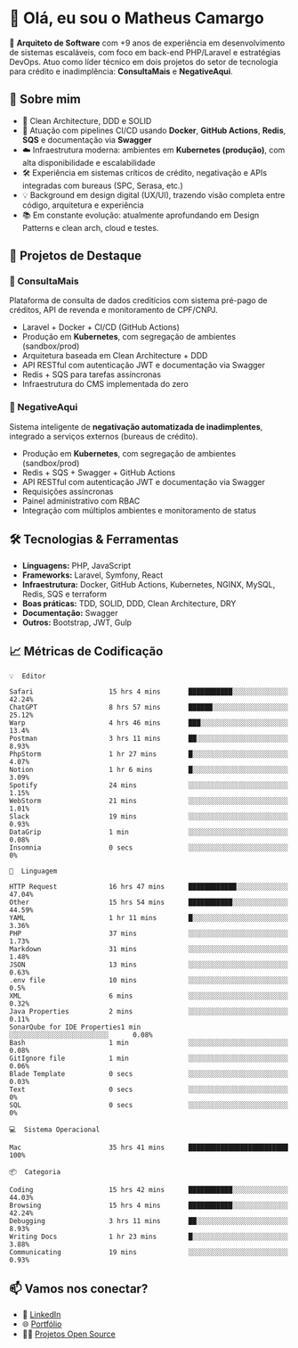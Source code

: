 # 👋 Olá, eu sou o Matheus Camargo

🎯 **Arquiteto de Software** com +9 anos de experiência em desenvolvimento de sistemas escaláveis, com foco em back-end PHP/Laravel e estratégias DevOps. Atuo como líder técnico em dois projetos do setor de tecnologia para crédito e inadimplência: **ConsultaMais** e **NegativeAqui**.

## 🧠 Sobre mim

- 🚀 Clean Architecture, DDD e SOLID
- 🔁 Atuação com pipelines CI/CD usando **Docker**, **GitHub Actions**, **Redis**, **SQS** e documentação via **Swagger**
- ☁️ Infraestrutura moderna: ambientes em **Kubernetes (produção)**, com alta disponibilidade e escalabilidade
- 🛠️ Experiência em sistemas críticos de crédito, negativação e APIs integradas com bureaus (SPC, Serasa, etc.)
- 💡 Background em design digital (UX/UI), trazendo visão completa entre código, arquitetura e experiência
- 📚 Em constante evolução: atualmente aprofundando em Design Patterns e clean arch, cloud e testes.

## 🚧 Projetos de Destaque

### 🔹 ConsultaMais
Plataforma de consulta de dados creditícios com sistema pré-pago de créditos, API de revenda e monitoramento de CPF/CNPJ.

- Laravel + Docker + CI/CD (GitHub Actions)
- Produção em **Kubernetes**, com segregação de ambientes (sandbox/prod)
- Arquitetura baseada em Clean Architecture + DDD
- API RESTful com autenticação JWT e documentação via Swagger
- Redis + SQS para tarefas assíncronas
- Infraestrutura do CMS implementada do zero

### 🔹 NegativeAqui
Sistema inteligente de **negativação automatizada de inadimplentes**, integrado a serviços externos (bureaus de crédito).

- Produção em **Kubernetes**, com segregação de ambientes (sandbox/prod)
- Redis + SQS + Swagger + GitHub Actions
- API RESTful com autenticação JWT e documentação via Swagger
- Requisições assíncronas
- Painel administrativo com RBAC
- Integração com múltiplos ambientes e monitoramento de status

## 🛠️ Tecnologias & Ferramentas

- **Linguagens:** PHP, JavaScript
- **Frameworks:** Laravel, Symfony, React
- **Infraestrutura:** Docker, GitHub Actions, Kubernetes, NGINX, MySQL, Redis, SQS e terraform
- **Boas práticas:** TDD, SOLID, DDD, Clean Architecture, DRY
- **Documentação:** Swagger
- **Outros:** Bootstrap, JWT, Gulp

## 📈 Métricas de Codificação

```text
💡  Editor

Safari                   15 hrs 4 mins       ███████████░░░░░░░░░░░░░░     42.24%
ChatGPT                  8 hrs 57 mins       ██████░░░░░░░░░░░░░░░░░░░     25.12%
Warp                     4 hrs 46 mins       ███░░░░░░░░░░░░░░░░░░░░░░      13.4%
Postman                  3 hrs 11 mins       ██░░░░░░░░░░░░░░░░░░░░░░░      8.93%
PhpStorm                 1 hr 27 mins        █░░░░░░░░░░░░░░░░░░░░░░░░      4.07%
Notion                   1 hr 6 mins         █░░░░░░░░░░░░░░░░░░░░░░░░      3.09%
Spotify                  24 mins             ░░░░░░░░░░░░░░░░░░░░░░░░░      1.15%
WebStorm                 21 mins             ░░░░░░░░░░░░░░░░░░░░░░░░░      1.01%
Slack                    19 mins             ░░░░░░░░░░░░░░░░░░░░░░░░░      0.93%
DataGrip                 1 min               ░░░░░░░░░░░░░░░░░░░░░░░░░      0.08%
Insomnia                 0 secs              ░░░░░░░░░░░░░░░░░░░░░░░░░         0%
```
```text
💬  Linguagem

HTTP Request             16 hrs 47 mins      ████████████░░░░░░░░░░░░░     47.04%
Other                    15 hrs 54 mins      ███████████░░░░░░░░░░░░░░     44.59%
YAML                     1 hr 11 mins        █░░░░░░░░░░░░░░░░░░░░░░░░      3.36%
PHP                      37 mins             ░░░░░░░░░░░░░░░░░░░░░░░░░      1.73%
Markdown                 31 mins             ░░░░░░░░░░░░░░░░░░░░░░░░░      1.48%
JSON                     13 mins             ░░░░░░░░░░░░░░░░░░░░░░░░░      0.63%
.env file                10 mins             ░░░░░░░░░░░░░░░░░░░░░░░░░       0.5%
XML                      6 mins              ░░░░░░░░░░░░░░░░░░░░░░░░░      0.32%
Java Properties          2 mins              ░░░░░░░░░░░░░░░░░░░░░░░░░      0.11%
SonarQube for IDE Properties1 min               ░░░░░░░░░░░░░░░░░░░░░░░░░      0.08%
Bash                     1 min               ░░░░░░░░░░░░░░░░░░░░░░░░░      0.08%
GitIgnore file           1 min               ░░░░░░░░░░░░░░░░░░░░░░░░░      0.06%
Blade Template           0 secs              ░░░░░░░░░░░░░░░░░░░░░░░░░      0.03%
Text                     0 secs              ░░░░░░░░░░░░░░░░░░░░░░░░░         0%
SQL                      0 secs              ░░░░░░░░░░░░░░░░░░░░░░░░░         0%
```
```text
💻  Sistema Operacional

Mac                      35 hrs 41 mins      █████████████████████████       100%
```
```text
📦  Categoria

Coding                   15 hrs 42 mins      ███████████░░░░░░░░░░░░░░     44.03%
Browsing                 15 hrs 4 mins       ███████████░░░░░░░░░░░░░░     42.24%
Debugging                3 hrs 11 mins       ██░░░░░░░░░░░░░░░░░░░░░░░      8.93%
Writing Docs             1 hr 23 mins        █░░░░░░░░░░░░░░░░░░░░░░░░      3.88%
Communicating            19 mins             ░░░░░░░░░░░░░░░░░░░░░░░░░      0.93%
```

## 📫 Vamos nos conectar?

- 💼 [LinkedIn](https://www.linkedin.com/in/matheuscamargoxavier)
- 🌐 [Portfólio](https://matheuscamargo.co)
- 🧑‍💻 [Projetos Open Source](https://github.com/bymatheus)
